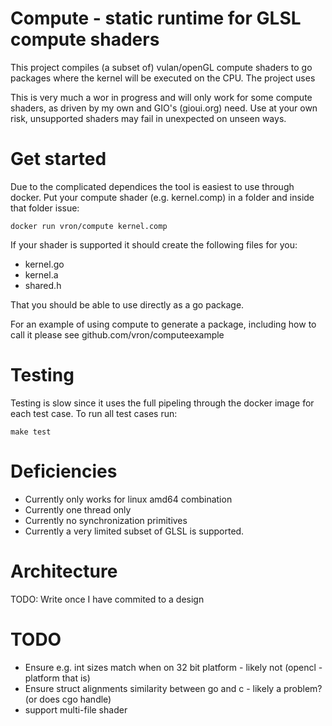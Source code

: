 # Compute - static runtime for GLSL compute shaders

This project compiles (a subset of) vulan/openGL compute shaders to go packages
where the kernel will be executed on the CPU. The project uses 

This is very much a wor in progress and will only work for some compute shaders,
as driven by my own and GIO's (gioui.org) need. Use at your own risk, unsupported
shaders may fail in unexpected on unseen ways.

# Get started
Due to the complicated dependices the tool is easiest to use through docker. Put
your compute shader (e.g. kernel.comp) in a folder and inside that folder issue:

    docker run vron/compute kernel.comp

If your shader is supported it should create the following files for you:

 - kernel.go
 - kernel.a
 - shared.h

That you should be able to use directly as a go package.

For an example of using compute to generate a package, including how to call it
please see github.com/vron/computeexample

# Testing
Testing is slow since it uses the full pipeling through the docker image for each
test case. To run all test cases run:

    make test

# Deficiencies
 - Currently only works for linux amd64 combination
 - Currently one thread only
 - Currently no synchronization primitives
 - Currently a very limited subset of GLSL is supported.

# Architecture
TODO: Write once I have commited to a design


# TODO
 - Ensure e.g. int sizes match when on 32 bit platform - likely not (opencl - platform that is)
 - Ensure struct alignments similarity between go and c - likely a problem? (or does cgo handle)
 - support multi-file shader
